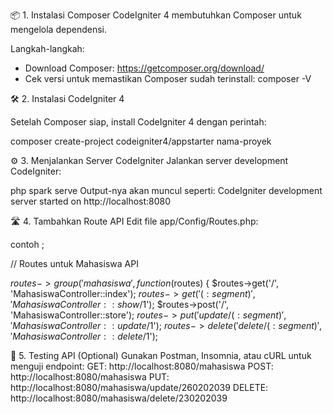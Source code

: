 📦 1. Instalasi Composer
CodeIgniter 4 membutuhkan Composer untuk mengelola dependensi.

Langkah-langkah:
- Download Composer:
https://getcomposer.org/download/
- Cek versi untuk memastikan Composer sudah terinstall:
composer -V

🛠️ 2. Instalasi CodeIgniter 4

Setelah Composer siap, install CodeIgniter 4 dengan perintah:

composer create-project codeigniter4/appstarter nama-proyek


⚙️ 3. Menjalankan Server CodeIgniter
Jalankan server development CodeIgniter:

php spark serve
Output-nya akan muncul seperti:
CodeIgniter development server started on http://localhost:8080

🛣️ 4. Tambahkan Route API
Edit file app/Config/Routes.php:

contoh ;

// Routes untuk Mahasiswa API

$routes->group('mahasiswa', function($routes) {
    $routes->get('/', 'MahasiswaController::index');
    $routes->get('(:segment)', 'MahasiswaController::show/$1');
    $routes->post('/', 'MahasiswaController::store');
    $routes->put('update/(:segment)', 'MahasiswaController::update/$1');
    $routes->delete('delete/(:segment)', 'MahasiswaController::delete/$1');
    
🧪 5. Testing API (Optional)
Gunakan Postman, Insomnia, atau cURL untuk menguji endpoint:
GET: http://localhost:8080/mahasiswa
POST: http://localhost:8080/mahasiswa
PUT: http://localhost:8080/mahasiswa/update/260202039
DELETE: http://localhost:8080/mahasiswa/delete/230202039
